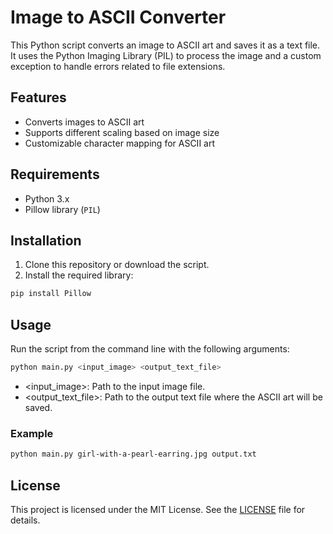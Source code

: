 # Image to ASCII Converter

This Python script converts an image to ASCII art and saves it as a text file. It uses the Python Imaging Library (PIL) to process the image and a custom exception to handle errors related to file extensions.

## Features

- Converts images to ASCII art
- Supports different scaling based on image size
- Customizable character mapping for ASCII art

## Requirements

- Python 3.x
- Pillow library (`PIL`)

## Installation

1. Clone this repository or download the script.
2. Install the required library:

```sh
pip install Pillow
```

## Usage
Run the script from the command line with the following arguments:

```sh
python main.py <input_image> <output_text_file>
```

- <input_image>: Path to the input image file.
- <output_text_file>: Path to the output text file where the ASCII art will be saved.

### Example

```sh
python main.py girl-with-a-pearl-earring.jpg output.txt
```

## License
This project is licensed under the MIT License. See the [LICENSE](LICENSE) file for details.
